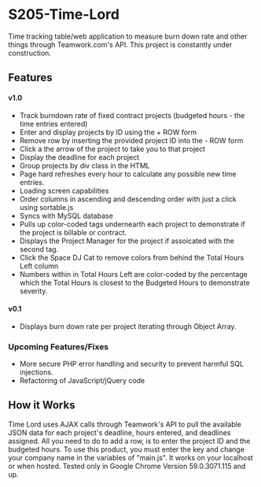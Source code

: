 # S205-Time-Lord
Time tracking table/web application to measure burn down rate and other things through Teamwork.com's API. This project is constantly under construction.

## Features
#### v1.0
- Track burndown rate of fixed contract projects (budgeted hours - the time entries entered)
- Enter and display projects by ID using the + ROW form
- Remove row by inserting the provided project ID into the - ROW form
- Click a the arrow of the project to take you to that project
- Display the deadline for each project
- Group projects by div class in the HTML
- Page hard refreshes every hour to calculate any possible new time entries.
- Loading screen capabilities
- Order columns in ascending and descending order with just a click using sortable.js
- Syncs with MySQL database
- Pulls up color-coded tags undernearth each project to demonstrate if the project is billable or contract.
- Displays the Project Manager for the project if assoicated with the second tag.
- Click the Space DJ Cat to remove colors from behind the Total Hours Left column
- Numbers within in Total Hours Left are color-coded by the percentage which the Total Hours is closest to the Budgeted Hours to demonstrate severity.

#### v0.1
 - Displays burn down rate per project iterating through Object Array.
  
### Upcoming Features/Fixes
 - More secure PHP error handling and security to prevent harmful SQL injections.
 - Refactoring of JavaScript/jQuery code

## How it Works

Time Lord uses AJAX calls through Teamwork's API to pull the available JSON data for each project's deadline, hours entered, and deadlines assigned. All you need to do to add a row, is to enter the project ID and the budgeted hours. To use this product, you must enter the key and change your company name in the variables of "main.js". It works on your localhost or when hosted. Tested only in Google Chrome Version 59.0.3071.115 and up.
